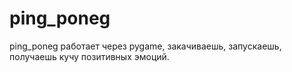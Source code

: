 # ping_poneg
ping_poneg работает через pygame, закачиваешь, запускаешь, получаешь кучу позитивных эмоций.
